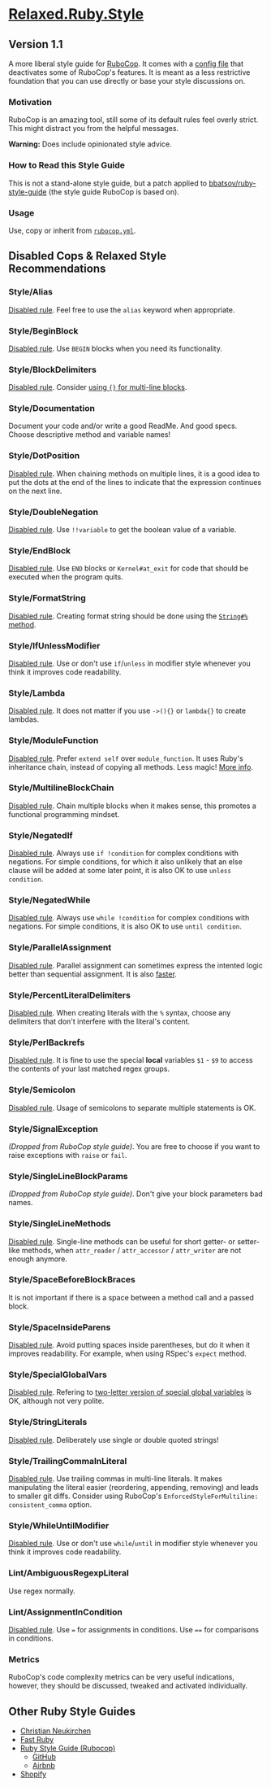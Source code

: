 # [Relaxed.Ruby.Style](http://relaxed.ruby.style)

## Version 1.1

A more liberal style guide for [RuboCop](https://github.com/bbatsov/rubocop). It comes
with a [config file](http://relaxed.ruby.style/rubocop.yml) that deactivates some of
RuboCop's features. It is meant as a less restrictive foundation that you can use
directly or base your style discussions on.

### Motivation

RuboCop is an amazing tool, still some of its default rules feel overly strict. This
might distract you from the helpful messages.

**Warning:** Does include opinionated style advice.

### How to Read this Style Guide

This is not a stand-alone style guide, but a patch applied to
[bbatsov/ruby-style-guide](https://github.com/bbatsov/ruby-style-guide)
(the style guide RuboCop is based on).

### Usage

Use, copy or inherit from [`rubocop.yml`](http://relaxed.ruby.style/rubocop.yml).

## Disabled Cops & Relaxed Style Recommendations

### Style/Alias

[Disabled rule](https://github.com/bbatsov/ruby-style-guide#alias-method). Feel free to
use the `alias` keyword when appropriate.

### Style/BeginBlock

[Disabled rule](https://github.com/bbatsov/ruby-style-guide#no-BEGIN-blocks). Use `BEGIN`
blocks when you need its functionality.

### Style/BlockDelimiters

[Disabled rule](https://github.com/bbatsov/ruby-style-guide#single-line-blocks).
Consider [using `{}` for multi-line blocks](https://github.com/chneukirchen/styleguide/blob/e60de37b478d3f892f6985a58d573016f33f0269/RUBY-STYLE#L63-L67).

### Style/Documentation

Document your code and/or write a good ReadMe. And good specs. Choose descriptive
method and variable names!

### Style/DotPosition

[Disabled rule](https://github.com/bbatsov/ruby-style-guide#consistent-multi-line-chains).
When chaining methods on multiple lines, it is a good idea to put the dots at the end of
the lines to indicate that the expression continues on the next line.

### Style/DoubleNegation

[Disabled rule](https://github.com/bbatsov/ruby-style-guide#no-bang-bang). Use `!!variable`
to get the boolean value of a variable.

### Style/EndBlock

[Disabled rule](https://github.com/bbatsov/ruby-style-guide#no-END-blocks). Use `END`
blocks or `Kernel#at_exit` for code that should be executed when the program quits.

### Style/FormatString

[Disabled rule](https://github.com/bbatsov/ruby-style-guide#sprintf). Creating format
string should be done using the [`String#%` method](http://idiosyncratic-ruby.com/49-what-the-format.html).

### Style/IfUnlessModifier

[Disabled rule](https://github.com/bbatsov/ruby-style-guide#if-as-a-modifier). Use or
don't use `if`/`unless` in modifier style whenever you think it improves code readability.

### Style/Lambda

[Disabled rule](https://github.com/bbatsov/ruby-style-guide#lambda-multi-line). It does
not matter if you use `->(){}` or `lambda{}` to create lambdas.

### Style/ModuleFunction

[Disabled rule](https://github.com/bbatsov/ruby-style-guide#module-function). Prefer
`extend self` over `module_function`. It uses Ruby's inheritance chain, instead of
copying all methods. Less magic!
[More info](http://idiosyncratic-ruby.com/8-self-improvement.html).

### Style/MultilineBlockChain

[Disabled rule](https://github.com/bbatsov/ruby-style-guide#single-line-blocks). Chain
multiple blocks when it makes sense, this promotes a functional programming mindset.

### Style/NegatedIf

[Disabled rule](https://github.com/bbatsov/ruby-style-guide#unless-for-negatives). Always
use `if !condition` for complex conditions with negations. For simple conditions, for
which it also unlikely that an else clause will be added at some later point, it is also
OK to use `unless condition`.

### Style/NegatedWhile

[Disabled rule](https://github.com/bbatsov/ruby-style-guide#until-for-negatives). Always
use `while !condition` for complex conditions with negations. For simple conditions,
it is also OK to use `until condition`.

### Style/ParallelAssignment

[Disabled rule](https://github.com/bbatsov/ruby-style-guide#parallel-assignment).
Parallel assignment can sometimes express the intented logic better than sequential
assignment. It is also [faster](https://github.com/JuanitoFatas/fast-ruby#parallel-assignment-vs-sequential-assignment-code).

### Style/PercentLiteralDelimiters

[Disabled rule](https://github.com/bbatsov/ruby-style-guide#percent-literal-braces). When
creating literals with the `%` syntax, choose any delimiters that don't interfere with
the literal's content.

### Style/PerlBackrefs

[Disabled rule](https://github.com/bbatsov/ruby-style-guide#no-perl-regexp-last-matchers).
It is fine to use the special **local** variables `$1` - `$9` to access the contents of
your last matched regex groups.

### Style/Semicolon

[Disabled rule](https://github.com/bbatsov/ruby-style-guide#no-semicolon). Usage of
semicolons to separate multiple statements is OK.

### Style/SignalException

*(Dropped from RuboCop style guide)*. You are free to choose if you want to raise
exceptions with `raise` or `fail`.

### Style/SingleLineBlockParams

*(Dropped from RuboCop style guide)*. Don't give your block parameters bad names.

### Style/SingleLineMethods

[Disabled rule](https://github.com/bbatsov/ruby-style-guide#no-single-line-methods).
Single-line methods can be useful for short getter- or setter-like methods, when
`attr_reader` / `attr_accessor` / `attr_writer` are not enough anymore.

### Style/SpaceBeforeBlockBraces

It is not important if there is a space between a method call and a passed block.

### Style/SpaceInsideParens

[Disabled rule](https://github.com/bbatsov/ruby-style-guide#no-spaces-braces). Avoid
putting spaces inside parentheses, but do it when it improves readability.
For example, when using RSpec's `expect` method.

### Style/SpecialGlobalVars

[Disabled rule](https://github.com/bbatsov/ruby-style-guide#no-cryptic-perlisms).
Refering to [two-letter version of special global variables](http://idiosyncratic-ruby.com/9-globalization.html#list-of-all-special-global-variables) is OK, although not very polite.

### Style/StringLiterals

[Disabled rule](https://github.com/bbatsov/ruby-style-guide#consistent-string-literals).
Deliberately use single or double quoted strings!

### Style/TrailingCommaInLiteral

[Disabled rule](https://github.com/bbatsov/ruby-style-guide#no-trailing-array-commas).
Use trailing commas in multi-line literals. It makes manipulating the literal easier
(reordering, appending, removing) and leads to smaller git diffs. Consider using RuboCop's
`EnforcedStyleForMultiline: consistent_comma` option.

### Style/WhileUntilModifier

[Disabled rule](https://github.com/bbatsov/ruby-style-guide#while-as-a-modifier). Use or
don't use `while`/`until` in modifier style whenever you think it improves code
readability.

### Lint/AmbiguousRegexpLiteral

Use regex normally.

### Lint/AssignmentInCondition

[Disabled rule](https://github.com/bbatsov/ruby-style-guide#safe-assignment-in-condition).
Use `=` for assignments in conditions. Use `==` for comparisons in conditions.

### Metrics

RuboCop's code complexity metrics can be very useful indications, however, they should
be discussed, tweaked and activated individually.

## Other Ruby Style Guides

* [Christian Neukirchen](https://github.com/chneukirchen/styleguide/blob/master/RUBY-STYLE)
* [Fast Ruby](https://github.com/JuanitoFatas/fast-ruby)
* [Ruby Style Guide (Rubocop)](https://github.com/bbatsov/ruby-style-guide/)
  * [GitHub](https://github.com/styleguide/ruby)
  * [Airbnb](https://github.com/airbnb/ruby)
* [Shopify](http://shopify.github.io/ruby-style-guide/)

